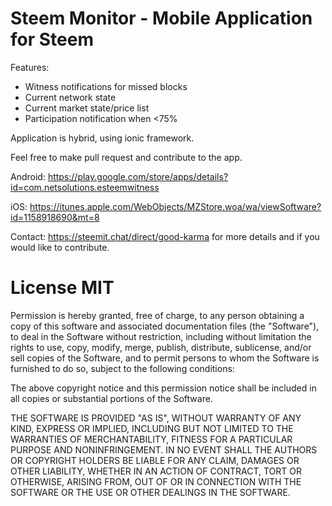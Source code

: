 # Steem Monitor - Mobile Application for Steem

Features:

- Witness notifications for missed blocks
- Current network state
- Current market state/price list
- Participation notification when <75%

Application is hybrid, using ionic framework.

Feel free to make pull request and contribute to the app.

Android: https://play.google.com/store/apps/details?id=com.netsolutions.esteemwitness

iOS: https://itunes.apple.com/WebObjects/MZStore.woa/wa/viewSoftware?id=1158918690&mt=8


Contact: https://steemit.chat/direct/good-karma for more details and if you would like to contribute.

# License MIT

Permission is hereby granted, free of charge, to any person obtaining a copy of this software and associated documentation files (the "Software"), to deal in the Software without restriction, including without limitation the rights to use, copy, modify, merge, publish, distribute, sublicense, and/or sell copies of the Software, and to permit persons to whom the Software is furnished to do so, subject to the following conditions:

The above copyright notice and this permission notice shall be included in all copies or substantial portions of the Software.

THE SOFTWARE IS PROVIDED "AS IS", WITHOUT WARRANTY OF ANY KIND, EXPRESS OR IMPLIED, INCLUDING BUT NOT LIMITED TO THE WARRANTIES OF MERCHANTABILITY, FITNESS FOR A PARTICULAR PURPOSE AND NONINFRINGEMENT. IN NO EVENT SHALL THE AUTHORS OR COPYRIGHT HOLDERS BE LIABLE FOR ANY CLAIM, DAMAGES OR OTHER LIABILITY, WHETHER IN AN ACTION OF CONTRACT, TORT OR OTHERWISE, ARISING FROM, OUT OF OR IN CONNECTION WITH THE SOFTWARE OR THE USE OR OTHER DEALINGS IN THE SOFTWARE.


